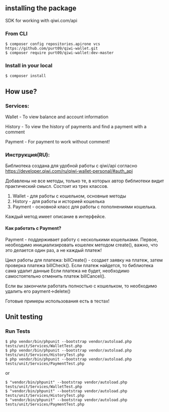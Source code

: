 ## installing the package
SDK for working with qiwi.com/api
### From CLI
```$xslt
$ composer config repositories.apirone vcs https://github.com/purt09/qiwi-wallet.git
$ composer require purt09/qiwi-wallet:dev-master
```
### Install in your local
```$xslt
$ composer install
```
## How use?

### Services:
Wallet - To view balance and account information

History - To view the history of payments and find a payment with a comment

Payment - For payment to work without comment! 


### Инструкция(RU):
Библиотека создана для удобной работы с qiwi/api согласно https://developer.qiwi.com/ru/qiwi-wallet-personal/#auth_api

Добавлены не все методы, только те, в которых автор библиотеки видит практический смысл.
Состоит из трех классов.

1) Wallet - для работы с кошельком, основные методы
2) History - для работы и историей кошелька
3) Payment - основной класс для работы с пополнениями кошелька.

Каждый метод имеет описание в интерфейсе. 

#### Как работать с Payment?
Payment - поддерживает работу с несколькими кошельками. Первое, необходимо инициализировать кошелек методом create(), 
важно, что это делается один раз, а не каждый платеж! 

Цикл работы для платежа:
billCreate() - создает заявку на платеж, затем проверка платежа billCheck(). Если платеж найдется, то библиотека сама удалит данные
Если платежа не будет, необходимо самостоятельно отменить платеж billCancel().

Если вы закончили работать полностью с кошельком, то необходимо удалить его payment->delete()

Готовые примеры использования есть в тестах!

## Unit testing

### Run Tests
```$xslt
$ php vendor/bin/phpunit --bootstrap vendor/autoload.php tests/unit/Services/WalletTest.php
$ php vendor/bin/phpunit --bootstrap vendor/autoload.php tests/unit/Services/HistoryTest.php
$ php vendor/bin/phpunit --bootstrap vendor/autoload.php tests/unit/Services/PaymentTest.php
```
or
```$xslt
$ "vendor/bin/phpunit" --bootstrap vendor/autoload.php tests/unit/Services/WalletTest.php
$ "vendor/bin/phpunit" --bootstrap vendor/autoload.php tests/unit/Services/HistoryTest.php
$ "vendor/bin/phpunit" --bootstrap vendor/autoload.php tests/unit/Services/PaymentTest.php
```
